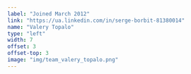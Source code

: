 ```yaml
---
label: "Joined March 2012"
link: "https://ua.linkedin.com/in/serge-borbit-81380014"
name: "Valery Topalo"
type: "left"
width: 7
offset: 3
offset-top: 3
image: "img/team_valery_topalo.png"
---
```



